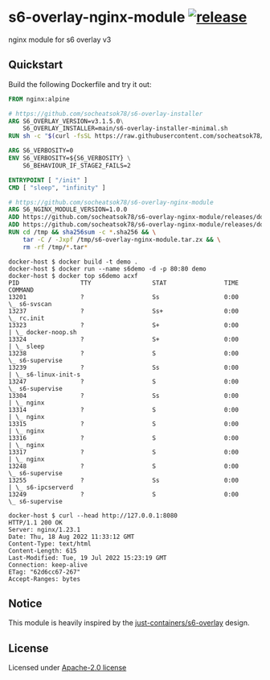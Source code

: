 # s6-overlay-nginx-module [![release](https://github.com/socheatsok78/s6-overlay-nginx-module/actions/workflows/release.yml/badge.svg)](https://github.com/socheatsok78/s6-overlay-nginx-module/actions/workflows/release.yml)
nginx module for s6 overlay v3



## Quickstart

Build the following Dockerfile and try it out:

```Dockerfile
FROM nginx:alpine

# https://github.com/socheatsok78/s6-overlay-installer
ARG S6_OVERLAY_VERSION=v3.1.5.0\
    S6_OVERLAY_INSTALLER=main/s6-overlay-installer-minimal.sh
RUN sh -c "$(curl -fsSL https://raw.githubusercontent.com/socheatsok78/s6-overlay-installer/${S6_OVERLAY_INSTALLER})"

ARG S6_VERBOSITY=0
ENV S6_VERBOSITY=${S6_VERBOSITY} \
    S6_BEHAVIOUR_IF_STAGE2_FAILS=2

ENTRYPOINT [ "/init" ]
CMD [ "sleep", "infinity" ]

# https://github.com/socheatsok78/s6-overlay-nginx-module
ARG S6_NGINX_MODULE_VERSION=1.0.0
ADD https://github.com/socheatsok78/s6-overlay-nginx-module/releases/download/v${S6_NGINX_MODULE_VERSION}/s6-overlay-nginx-module.tar.zx /tmp
ADD https://github.com/socheatsok78/s6-overlay-nginx-module/releases/download/v${S6_NGINX_MODULE_VERSION}/s6-overlay-nginx-module.tar.zx.sha256 /tmp
RUN cd /tmp && sha256sum -c *.sha256 && \
    tar -C / -Jxpf /tmp/s6-overlay-nginx-module.tar.zx && \
    rm -rf /tmp/*.tar*

```
```
docker-host $ docker build -t demo .
docker-host $ docker run --name s6demo -d -p 80:80 demo
docker-host $ docker top s6demo acxf
PID                 TTY                 STAT                TIME                COMMAND
13201               ?                   Ss                  0:00                \_ s6-svscan
13237               ?                   Ss+                 0:00                \_ rc.init
13323               ?                   S+                  0:00                | \_ docker-noop.sh
13324               ?                   S+                  0:00                | \_ sleep
13238               ?                   S                   0:00                \_ s6-supervise
13239               ?                   Ss                  0:00                | \_ s6-linux-init-s
13247               ?                   S                   0:00                \_ s6-supervise
13304               ?                   Ss                  0:00                | \_ nginx
13314               ?                   S                   0:00                | \_ nginx
13315               ?                   S                   0:00                | \_ nginx
13316               ?                   S                   0:00                | \_ nginx
13317               ?                   S                   0:00                | \_ nginx
13248               ?                   S                   0:00                \_ s6-supervise
13255               ?                   Ss                  0:00                | \_ s6-ipcserverd
13249               ?                   S                   0:00                \_ s6-supervise

docker-host $ curl --head http://127.0.0.1:8080
HTTP/1.1 200 OK
Server: nginx/1.23.1
Date: Thu, 18 Aug 2022 11:33:12 GMT
Content-Type: text/html
Content-Length: 615
Last-Modified: Tue, 19 Jul 2022 15:23:19 GMT
Connection: keep-alive
ETag: "62d6cc67-267"
Accept-Ranges: bytes
```

## Notice

This module is heavily inspired by the [just-containers/s6-overlay](https://github.com/just-containers/s6-overlay) design.

## License

Licensed under [Apache-2.0 license](LICENSE)
